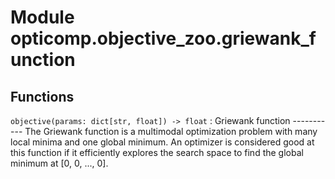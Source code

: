 Module opticomp.objective_zoo.griewank_function
===============================================

Functions
---------

    
`objective(params: dict[str, float]) ‑> float`
:   Griewank function
    -----------
    The Griewank function is a multimodal optimization problem with many local minima and one global minimum.
    An optimizer is considered good at this function if it efficiently explores the search space to find the global minimum at [0, 0, ..., 0].
